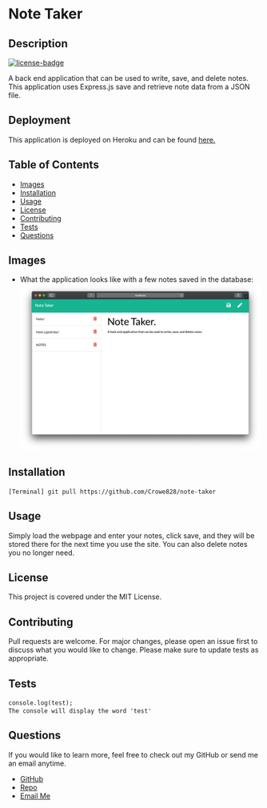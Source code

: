 # Note Taker

## Description

[![license-badge](https://img.shields.io/badge/License-MIT-red.svg)](https://shields.io/)

A back end application that can be used to write, save, and delete notes. This application uses Express.js save and retrieve note data from a JSON file.

## Deployment

This application is deployed on Heroku and can be found [here.](https://dry-dawn-05181.herokuapp.com/notes)

## Table of Contents

- [Images](#images)
- [Installation](#installation)
- [Usage](#usage)
- [License](#license)
- [Contributing](#contributing)
- [Tests](#tests)
- [Questions](#tests)

## Images

- What the application looks like with a few notes saved in the database:
  ![Note Taker](https://github.com/Crowe828/note-taker/blob/main/public/assets/images/note-taker.png)

## Installation

```
[Terminal] git pull https://github.com/Crowe828/note-taker
```

## Usage

Simply load the webpage and enter your notes, click save, and they will be stored there for the next time you use the site. You can also delete notes you no longer need.

## License

This project is covered under the MIT License.

## Contributing

Pull requests are welcome. For major changes, please open an issue first to discuss what you would like to change.
Please make sure to update tests as appropriate.

## Tests

```
console.log(test);
The console will display the word 'test'
```

## Questions

If you would like to learn more, feel free to check out my GitHub or send me an email anytime.

- [GitHub](https://github.com/crowe828)
- [Repo](https://github.com/Crowe828/note-taker)
- [Email Me](mailto:crowe828@gmail.com?subject=Nice%20README%20Generator%20Dude)

